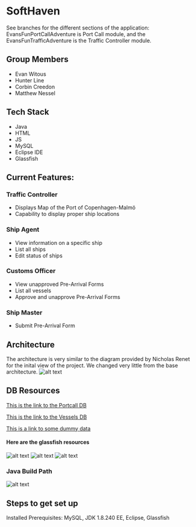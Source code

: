 # SoftHaven
See branches for the different sections of the application: EvansFunPortCallAdventure is Port Call module, and the EvansFunTrafficAdventure is the Traffic Controller module.

## Group Members
* Evan Witous
* Hunter Line
* Corbin Creedon
* Matthew Nessel


## Tech Stack
* Java
* HTML
* JS
* MySQL
* Eclipse IDE
* Glassfish

## Current Features:
### Traffic Controller
* Displays Map of the Port of Copenhagen-Malmö
* Capability to display proper ship locations
### Ship Agent
* View information on a specific ship
* List all ships
* Edit status of ships
### Customs Officer
* View unapproved Pre-Arrival Forms
* List all vessels
* Approve and unapprove Pre-Arrival Forms
### Ship Master
* Submit Pre-Arrival Form

## Architecture
The architecture is very similar to the diagram provided by Nicholas Renet for the inital view of the project. We changed very little from the base architecture. 
![alt text](https://github.com/htline/SoftHaven/blob/master/images/architecture.png "Architecture")

## DB Resources
[This is the link to the Portcall DB](https://github.com/htline/SoftHaven/blob/master/Dummy_Info_Fix.sql)

[This is the link to the Vessels DB](https://github.com/htline/SoftHaven/blob/master/VESSEL-1.1.sql)

[This is a link to some dummy data](https://github.com/htline/SoftHaven/blob/master/Dummy_Info.sql)



#### Here are the glassfish resources

![alt text](https://github.com/htline/SoftHaven/blob/master/images/DenmarkTrafficJDBCResource.png "JDBC Resource")
![alt text](https://github.com/htline/SoftHaven/blob/master/images/DenmarkTrafficJDBCConnectionPool.png "JDBC Connection Pool")
![alt text](https://github.com/htline/SoftHaven/blob/master/images/ConnectionPoolProperties.png "Properties")

### Java Build Path

![alt text](https://github.com/htline/SoftHaven/blob/master/images/JavaBuildPath.png "Java Build Path")

## Steps to get set up

Installed Prerequisites: MySQL, JDK 1.8.240 EE, Eclipse, Glassfish


